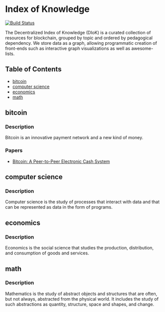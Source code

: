 # Index of Knowledge

[![Build Status](https://travis-ci.com/rustielin/iok.svg?branch=master)](https://travis-ci.com/rustielin/iok)

The Decentralized Index of Knowledge (DIoK) is a curated collection of resources for blockchain, grouped by topic and ordered by pedagogical dependency. We store data as a graph, allowing programmatic creation of front-ends such as interactive graph visualizations as well as awesome-lists.

## Table of Contents

* [bitcoin](#bitcoin)
* [computer science](#computer-science)
* [economics](#economics)
* [math](#math)

## bitcoin

### Description

Bitcoin is an innovative payment network and a new kind of money.

### Papers

* [Bitcoin: A Peer-to-Peer Electronic Cash System](https://bitcoin.org/bitcoin.pdf)
## computer science

### Description

Computer science is the study of processes that interact with data and that can be represented as data in the form of programs.

## economics

### Description

Economics is the social science that studies the production, distribution, and consumption of goods and services.

## math

### Description

Mathematics is the study of abstract objects and structures that are often, but not always, abstracted from the physical world. It includes the study of such abstractions as quantity, structure, space and shapes, and change.

